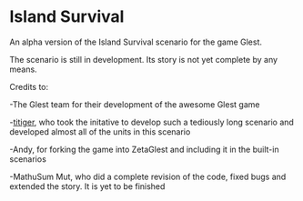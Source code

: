 # Island Survival
An alpha version of the Island Survival scenario for the game Glest.

The scenario is still in development. Its story is not yet complete by any means.

Credits to:

-The Glest team for their development of the awesome Glest game

-[titiger](https://github.com/titiger), who took the initative to develop such a tediously long scenario and developed almost all of the units in this scenario

-Andy, for forking the game into ZetaGlest and including it in the built-in scenarios

-MathuSum Mut, who did a complete revision of the code, fixed bugs and extended the story. It is yet to be finished
